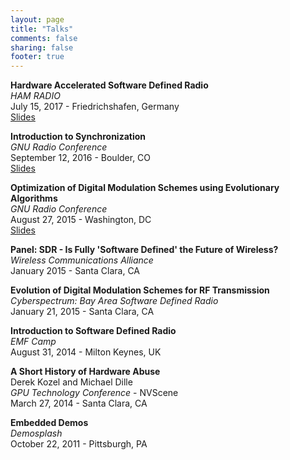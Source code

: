 ```yaml
---
layout: page
title: "Talks"
comments: false
sharing: false
footer: true
---
```


**Hardware Accelerated Software Defined Radio**  
_HAM RADIO_  
July 15, 2017 - Friedrichshafen, Germany  
[Slides](/talks/HAMRADIO17_Hardware_Accelerated_SDR.pdf)

**Introduction to Synchronization**  
_GNU Radio Conference_  
September 12, 2016 - Boulder, CO  
[Slides](/talks/GRCon16_Introduction_to_Synchronization.pdf)

**Optimization of Digital Modulation Schemes using Evolutionary Algorithms**  
_GNU Radio Conference_  
August 27, 2015 - Washington, DC  
[Slides](/talks/GRCon15_Optimizing-Constellations_conference.pdf)


**Panel: SDR - Is Fully 'Software Defined' the Future of Wireless?**  
_Wireless Communications Alliance_  
January 2015 - Santa Clara, CA


**Evolution of Digital Modulation Schemes for RF Transmission**  
_Cyberspectrum: Bay Area Software Defined Radio_  
January 21, 2015 - Santa Clara, CA


**Introduction to Software Defined Radio**  
_EMF Camp_  
August 31, 2014 - Milton Keynes, UK


**A Short History of Hardware Abuse**  
Derek Kozel and Michael Dille  
_GPU Technology Conference_ - NVScene  
March 27, 2014 - Santa Clara, CA


**Embedded Demos**  
_Demosplash_  
October 22, 2011 - Pittsburgh, PA


